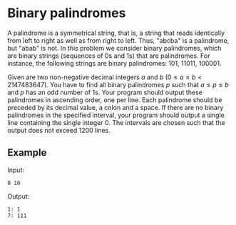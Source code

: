 # Binary palindromes

A palindrome is a symmetrical string, that is, a string that reads identically from left to right as well as from right to left. Thus, "abcba" is a palindrome, but "abab" is not. In this problem we consider binary palindromes, which are binary strings (sequences of 0s and 1s) that are palindromes. For instance, the following strings are binary palindromes: 101, 11011, 100001.

Given are two non-negative decimal integers $a$ and $b$ ($0 \leq a \leq b < 2147483647$). You have to find all binary palindromes $p$ such that $a \leq p \leq b$ and $p$ has an odd number of 1s. Your program should output these palindromes in ascending order, one per line. Each palindrome should be preceded by its decimal value, a colon and a space. If there are no binary palindromes in the specified interval, your program should output a single line containing the single integer 0. The intervals are chosen such that the output does not exceed 1200 lines.

## Example

Input:

```text
0 10
```

Output:

```text
1: 1
7: 111
```
